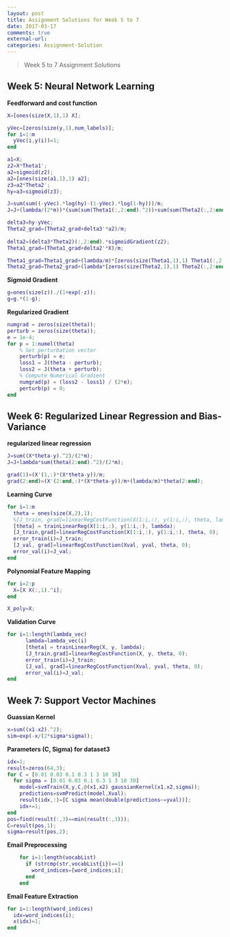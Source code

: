 ```yaml
---
layout: post
title: Assignment Solutions for Week 5 to 7
date: 2017-03-17
comments: true
external-url:
categories: Assignment-Solution
---
```


> Week 5 to 7 Assignment Solutions
## Week 5: Neural Network Learning
**Feedforward and cost function**

```matlab
X=[ones(size(X,1),1) X];

yVec=[zeros(size(y,1),num_labels)];
for i=1:m
  yVec(i,y(i))=1;
end

a1=X;
z2=X*Theta1';
a2=sigmoid(z2);
a2=[ones(size(a1,1),1) a2];
z3=a2*Theta2';
hy=a3=sigmoid(z3);

J=sum(sum((-yVec).*log(hy)-(1-yVec).*log(1-hy)))/m;
J=J+(lambda/(2*m))*(sum(sum(Theta1(:,2:end).^2))+sum(sum(Theta2(:,2:end).^2)));

delta3=hy-yVec;
Theta2_grad=(Theta2_grad+delta3'*a2)/m;
  
delta2=(delta3*Theta2)(:,2:end).*sigmoidGradient(z2);  
Theta1_grad=(Theta1_grad+delta2'*X)/m;

Theta1_grad=Theta1_grad+(lambda/m)*[zeros(size(Theta1,1),1) Theta1(:,2:end)];
Theta2_grad=Theta2_grad+(lambda*[zeros(size(Theta2,1),1) Theta2(:,2:end)])/m;
```

**Sigmoid Gradient**
```matlab
g=ones(size(z))./(1+exp(-z));
g=g.*(1-g);
```

**Regularized Gradient**
```matlab
numgrad = zeros(size(theta));
perturb = zeros(size(theta));
e = 1e-4;
for p = 1:numel(theta)
    % Set perturbation vector
    perturb(p) = e;
    loss1 = J(theta - perturb);
    loss2 = J(theta + perturb);
    % Compute Numerical Gradient
    numgrad(p) = (loss2 - loss1) / (2*e);
    perturb(p) = 0;
end
```

## Week 6: Regularized Linear Regression and Bias-Variance
**regularized linear regression**
```matlab
J=sum((X*theta-y).^2)/(2*m);
J=J+lambda*sum(theta(2:end).^2)/(2*m);

grad(1)=(X'(1,:)*(X*theta-y))/m;
grad(2:end)=(X'(2:end,:)*(X*theta-y))/m+(lambda/m)*theta(2:end);
```

**Learning Curve**
```matlab
for i=1:m
  theta = ones(size(X,2),1);
  %[J_train, grad]=linearRegCostFunction(X(1:i,:), y(1:i,:), theta, lambda);
  [theta] = trainLinearReg(X(1:i,:), y(1:i,:), lambda);
  [J_train,grad]=linearRegCostFunction(X(1:i,:), y(1:i,:), theta, 0);
  error_train(i)=J_train;
  [J_val, grad]=linearRegCostFunction(Xval, yval, theta, 0);
  error_val(i)=J_val;
end
```

**Polynomial Feature Mapping**
```matlab
for i=2:p
  X=[X X(:,1).^i];
end

X_poly=X;
```

**Validation Curve**
```matlab
for i=1:length(lambda_vec)
      lambda=lambda_vec(i)
      [theta] = trainLinearReg(X, y, lambda);
      [J_train,grad]=linearRegCostFunction(X, y, theta, 0);
      error_train(i)=J_train;
      [J_val, grad]=linearRegCostFunction(Xval, yval, theta, 0);
      error_val(i)=J_val;
end
```

## Week 7: Support Vector Machines
**Guassian Kernel**
```matlab
x=sum((x1-x2).^2);
sim=exp(-x/(2*sigma*sigma));
```

**Parameters (C, Sigma) for dataset3**
```matlab
idx=1;
result=zeros(64,3);
for C = [0.01 0.03 0.1 0.3 1 3 10 30]
  for sigma = [0.01 0.03 0.1 0.3 1 3 10 30]
    model=svmTrain(X,y,C,@(x1,x2) gaussianKernel(x1,x2,sigma));
    predictions=svmPredict(model,Xval);
    result(idx,:)=[C sigma mean(double(predictions~=yval))];
    idx+=1;
end
pos=find(result(:,3)==min(result(:,3)));
C=result(pos,1);
sigma=result(pos,2);
```

**Email Preprocessing**
```matlab
    for i=1:length(vocabList)
      if (strcmp(str,vocabList{i})==1)
        word_indices=[word_indices;i];
      end
    end
```

**Email Feature Extraction**
```matlab
for i=1:length(word_indices)
  idx=word_indices(i);
  x(idx)=1;
end
```
